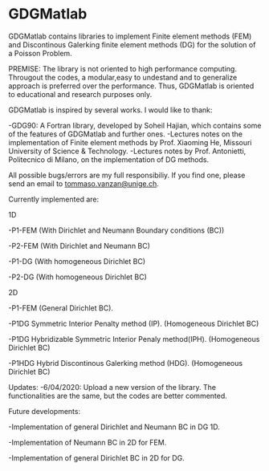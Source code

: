 # GDGMatlab
GDGMatlab contains libraries to implement Finite element methods (FEM) and Discontinous Galerking finite element methods (DG) for the solution of a Poisson Problem.

PREMISE: The library is not oriented to high performance computing. Througout the codes, a modular,easy to undestand and to generalize approach is preferred over the performance. Thus, GDGMatlab is oriented to educational and research purposes only. 


GDGMatlab is inspired by several works. I would like to thank:

-GDG90: A Fortran library, developed by Soheil Hajian, which contains some of the features of GDGMatlab and further ones.
-Lectures notes on the implementation of Finite element methods by Prof. Xiaoming He, Missouri University of Science & Technology.
-Lectures notes by Prof. Antonietti, Politecnico di Milano, on the implementation of DG methods.

 
All possible bugs/errors are my full responsibiliy. 
If you find one, please send an email to tommaso.vanzan@unige.ch.

Currently implemented are:

1D

-P1-FEM (With Dirichlet and Neumann Boundary conditions (BC))

-P2-FEM (With Dirichlet and Neumann BC)

-P1-DG  (With homogeneous Dirichlet BC)

-P2-DG  (With homogeneous Dirichlet BC)

2D

-P1-FEM (General Dirichlet BC).

-P1DG Symmetric Interior Penalty method (IP). (Homogeneous Dirichlet BC)

-P1DG Hybridizable Symmetric Interior Penaly method(IPH). (Homogeneous Dirichlet BC)

-P1HDG Hybrid Discontinous Galerking method (HDG). (Homogeneous Dirichlet BC)


Updates:
-6/04/2020: Upload a new version of the library. The functionalities are the same, but the codes are better commented.


Future developments:

-Implementation of general Dirichlet and Neumann BC in DG 1D.

-Implementation of Neumann BC in 2D for FEM.

-Implementation of general Dirichlet BC in 2D for DG.
